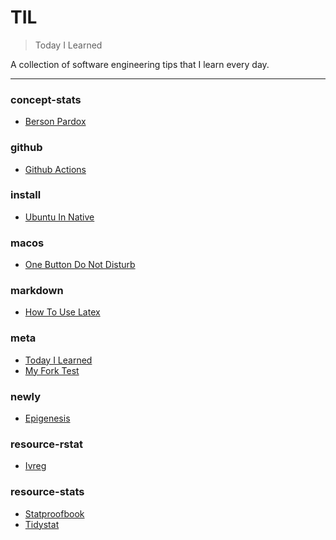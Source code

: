 # TIL

> Today I Learned


A collection of software engineering tips that I learn every day.

---

### concept-stats

- [Berson Pardox](concept-stats/Berson-pardox.md)

### github

- [Github Actions](github/github-actions.md)

### install

- [Ubuntu In Native](install/ubuntu-in-native.md)

### macos

- [One Button Do Not Disturb](macos/one-button-do-not-disturb.md)

### markdown

- [How To Use Latex](markdown/how-to-use-latex.md)

### meta

- [Today I Learned](meta/today-i-learned.md)
- [My Fork Test](meta/my-fork-test.md)

### newly

- [Epigenesis](newly/epigenesis.md)

### resource-rstat

- [Ivreg](resource-rstat/ivreg.md)

### resource-stats

- [Statproofbook](resource-stats/statproofbook.md)
- [Tidystat](resource-stats/tidystat.md)

